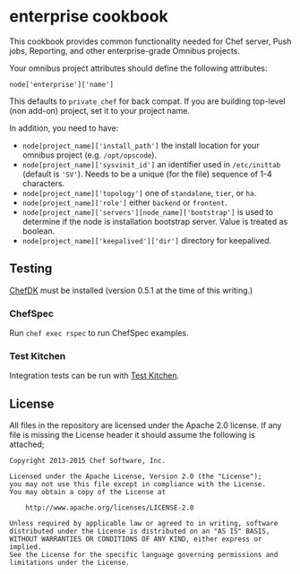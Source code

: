 enterprise cookbook
===================

This cookbook provides common functionality needed for Chef server,
Push jobs, Reporting, and other enterprise-grade Omnibus projects.

Your omnibus project attributes should define the following attributes:

    node['enterprise']['name']

This defaults to `private_chef` for back compat. If you are building
top-level (non add-on) project, set it to your project name.

In addition, you need to have:

* `node[project_name]['install_path']` the install location for your
  omnibus project (e.g. `/opt/opscode`).
* `node[project_name]['sysvinit_id']` an identifier used in
    `/etc/inittab` (default is `'SV'`). Needs to be a unique (for the
    file) sequence of 1-4 characters.
* `node[project_name]['topology']` one of `standalone`, `tier`, or `ha`.
* `node[project_name]['role']` either `backend` or `frontent`.
* `node[project_name]['servers'][node_name]['bootstrap']` is used to
  determine if the node is installation bootstrap server. Value is
  treated as boolean.
* `node[project_name]['keepalived']['dir']` directory for keepalived.

## Testing

[ChefDK](http://downloads.chef.io/chef-dk/) must be installed (version 0.5.1 at
the time of this writing.)

### ChefSpec

Run `chef exec rspec` to run ChefSpec examples.

### Test Kitchen

Integration tests can be run with [Test Kitchen](http://kitchen.ci/).

## License

All files in the repository are licensed under the Apache 2.0 license. If any
file is missing the License header it should assume the following is attached;

```
Copyright 2013-2015 Chef Software, Inc.

Licensed under the Apache License, Version 2.0 (the "License");
you may not use this file except in compliance with the License.
You may obtain a copy of the License at

    http://www.apache.org/licenses/LICENSE-2.0

Unless required by applicable law or agreed to in writing, software
distributed under the License is distributed on an "AS IS" BASIS,
WITHOUT WARRANTIES OR CONDITIONS OF ANY KIND, either express or implied.
See the License for the specific language governing permissions and
limitations under the License.
```

